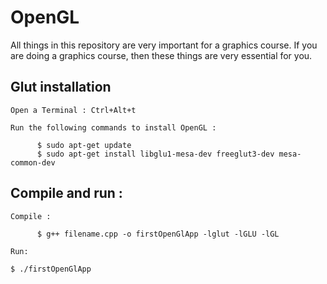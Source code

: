 # OpenGL
All things in this repository are very important for a graphics course. If you are doing a graphics course, then these things are very essential for you.


## Glut installation
  
  `Open a Terminal : Ctrl+Alt+t`
   
  `Run the following commands to install OpenGL :`
   ```      
         $ sudo apt-get update
         $ sudo apt-get install libglu1-mesa-dev freeglut3-dev mesa-common-dev
   ```
## Compile and run :
  
   `Compile :`
   ```      
         $ g++ filename.cpp -o firstOpenGlApp -lglut -lGLU -lGL
   ```
   `Run:`
   ``` 
   $ ./firstOpenGlApp                  
   ```
